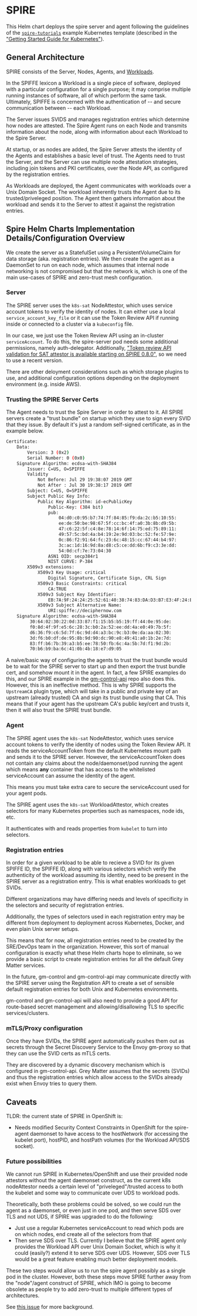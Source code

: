 # SPIRE

This Helm chart deploys the spire server and agent following the guidelines of the [`spire-tutorials`](https://github.com/spiffe/spire-tutorials) example Kubernetes template (described in the ["Getting Started Guide for Kubernetes"](https://spiffe.io/spire/getting-started-k8s/)).

## General Architecture

SPIRE consists of the Server, Nodes, Agents, and [Workloads](https://spiffe.io/spiffe/#workload).

In the SPIFFE lexicon a Workload is a single piece of software, deployed with a particular configuration for a single purpose; it may comprise multiple running instances of software, all of which perform the same task. Ultimately, SPIFFE is concerned with the authentication of -- and secure communication between -- each Workload.

The Server issues SVIDS and manages registration entries which determine how nodes are attested. The Spire Agent runs on each Node and transmits information about the node, along with information about each Workload to the Spire Server.

At startup, or as nodes are added, the Spire Server attests the identity of the Agents and establishes a basic level of trust. The Agents need to trust the Server, and the Server can use multiple node attestation strategies, including join tokens and PKI certificates, over the Node API, as configured by the registration entries.

As Workloads are deployed, the Agent communicates with workloads over a Unix Domain Socket. The workload inherently trusts the Agent due to its trusted/priveleged position. The Agent then gathers information about the workload and sends it to the Server to attest it against the registration entries.

## Spire Helm Charts Implementation Details/Configuration Overview

We create the server as a StatefulSet using a PersistentVolumeClaim for data storage (aka. registration entries). We then create the agent as a DaemonSet to run on each node, which assumes that internal node networking is not compromised but that the network is, which is one of the main use-cases of SPIRE and zero-trust mesh configuration.

### Server

The SPIRE server uses the `k8s-sat` NodeAttestor, which uses service account tokens to verify the identity of nodes. It can either use a local `service_account_key_file` or it can use the Token Review API if running inside or connected to a cluster via a `kubeconfig` file.

In our case, we just use the Token Review API using an in-cluster `serviceAccount`. To do this, the spire-server pod needs some additional permissions, namely auth-delegator. Additionally, ["Token review API validation for SAT attestor is available starting on SPIRE 0.8.0"](https://github.com/spiffe/spire/issues/956#issuecomment-502122628), so we need to use a recent version.

There are other deloyment considerations such as which storage plugins to use, and additional configuration options depending on the deployment environment (e.g. inside AWS).

### Trusting the SPIRE Server Certs

The Agent needs to trust the Spire Server in order to attest to it. All SPIRE servers create a "trust bundle" on startup which they use to sign every SVID that they issue. By default it's just a random self-signed certificate, as in the example below.

```bash
Certificate:
    Data:
        Version: 3 (0x2)
        Serial Number: 0 (0x0)
    Signature Algorithm: ecdsa-with-SHA384
        Issuer: C=US, O=SPIFFE
        Validity
            Not Before: Jul 29 19:38:07 2019 GMT
            Not After : Jul 30 19:38:17 2019 GMT
        Subject: C=US, O=SPIFFE
        Subject Public Key Info:
            Public Key Algorithm: id-ecPublicKey
                Public-Key: (384 bit)
                pub:
                    04:d0:c0:95:b7:74:7f:84:85:f9:da:2c:b5:10:55:
                    ee:de:50:be:98:67:5f:cc:bc:4f:a0:3b:8b:d9:5b:
                    47:c6:22:5f:c4:8e:78:14:6f:14:75:ed:75:89:11:
                    49:57:5c:bd:4a:b4:19:2e:9d:03:bc:52:fe:57:9e:
                    0c:86:f2:91:64:fc:23:6c:48:15:cc:67:44:b4:97:
                    3c:ac:1d:16:9d:8a:d8:c5:ce:dd:6b:f9:c3:3e:dd:
                    54:0d:cf:7e:73:04:30
                ASN1 OID: secp384r1
                NIST CURVE: P-384
        X509v3 extensions:
            X509v3 Key Usage: critical
                Digital Signature, Certificate Sign, CRL Sign
            X509v3 Basic Constraints: critical
                CA:TRUE
            X509v3 Subject Key Identifier:
                EB:7A:9F:24:24:25:52:61:40:38:74:83:DA:D3:B7:E3:4F:24:EA:88
            X509v3 Subject Alternative Name:
                URI:spiffe://deciphernow.com
    Signature Algorithm: ecdsa-with-SHA384
         30:64:02:30:22:0d:33:87:f1:15:b5:b5:19:ff:44:0e:95:de:
         f0:8d:4f:9f:e5:6c:28:3c:b0:2a:52:ee:dd:4a:e0:49:7b:5f:
         d6:36:f9:c6:5d:7f:6c:9d:d4:a3:bc:9c:b3:0e:da:aa:02:30:
         3d:f6:b0:df:de:95:8b:9d:90:dc:90:e8:49:41:a0:1b:2e:7d:
         83:ff:b6:7b:39:a3:b5:ee:78:50:fb:6c:4a:5b:7d:f1:9d:2b:
         70:b6:b9:ba:6c:41:0b:4b:18:e7:d9:05
```

A naive/basic way of configuring the agents to trust the trust bundle would be to wait for the SPIRE server to start up and then export the trust bundle cert, and somehow mount it in the agent. In fact, a few SPIRE examples do this, and our SPIRE example in the [gm-control-api](https://github.com/DecipherNow/gm-control-api) repo also does this. However, this is an ineffective method. This is why SPIRE supports the `UpstreamCA` plugin type, which will take in a public and private key of an upstream (already trusted) CA and sign its trust bundle using that CA. This means that if your agent has the upstream CA's public key/cert and trusts it, then it will also trust the SPIRE trust bundle.

### Agent

The SPIRE agent uses the `k8s-sat` NodeAttestor, wxhich uses service account tokens to verify the identity of nodes using the Token Review API. It reads the serviceAccountToken from the default Kubernetes mount path and sends it to the SPIRE server. However, the serviceAccountToken does not contain any claims about the node/daemonset/pod running the agent which means **any** container that has access to the whitelisted serviceAccount can assume the identity of the agent.

This means you must take extra care to secure the serviceAccount used for your agent pods.

The SPIRE agent uses the `k8s-sat` WorkloadAttestor, which creates selectors for many Kubernetes properties such as namespaces, node ids, etc.

It authenticates with and reads properties from `kubelet` to turn into selectors.

### Registration entries

In order for a given workload to be able to recieve a SVID for its given SPIFFE ID, the SPIFFE ID, along with various selectors which verify the authenticity of the workload assuming its identity, need to be present in the SPIRE server as a registration entry. This is what enables workloads to get SVIDs.

Different organizations may have differing needs and levels of specificity in the selectors and security of registration entries.

Additionally, the types of selectors used in each registration entry may be different from deployment to deployment across Kubernetes, Docker, and even plain Unix server setups.

This means that for now, all registration entries need to be created by the SRE/DevOps team in the organization. However, this sort of manual configuration is exactly what these Helm charts hope to eliminate, so we provide a basic script to create registration entries for all the default Grey Matter services.

In the future, gm-control and gm-control-api may communicate directly with the SPIRE server using the Registration API to create a set of sensible default registration entries for both Unix and Kubernetes environments.

gm-control and gm-control-api will also need to provide a good API for route-based secret management and allowing/disallowing TLS to specific services/clusters.

### mTLS/Proxy configuration

Once they have SVIDs, the SPIRE agent automatically pushes them out as secrets through the Secret Discovery Service to the Envoy gm-proxy so that they can use the SVID certs as mTLS certs.

They are discovered by a dynamic discovery mechanism which is configured in gm-control-api. Grey Matter assumes that the secrets (SVIDs) and thus the registration entries which allow access to the SVIDs already exist when Envoy tries to query them.

## Caveats

TLDR: the current state of SPIRE in OpenShift is:

- Needs modified Security Context Constraints in OpenShift for the spire-agent daemonset to have access to the hostNetwork (for accessing the kubelet port), hostPID, and hostPath volumes (for the Workload API/SDS socket).

### Future possibilities

We cannot run SPIRE in Kubernetes/OpenShift and use their provided node attestors without the agent daemonset construct, as the current k8s nodeAttestor needs a certain level of "priveleged"/trusted access to both the kubelet and some way to communicate over UDS to workload pods.

Theoretically, both these problems could be solved, so we could run the agent as a daemonset, or even just in one pod, and then serve SDS over TLS and not UDS, if SPIRE was upgraded to do the following:

- Just use a regular Kubernetes serviceAccount to read which pods are on which nodes, end create all of the selectors from that
- Then serve SDS over TLS. Currently I believe that the SPIRE agent only provides the Workload API over Unix Domain Socket, which is why it could (easily?) extend it to serve SDS over UDS. However, SDS over TLS would be a great feature enabling much better deployment models.

These two steps would allow us to run the spire agent possibly as a single pod in the cluster. However, both these steps move SPIRE further away from the "node"/agent construct of SPIRE, which IMO is going to become obsolete as people try to add zero-trust to multiple different types of architectures.

See [this issue](https://github.com/DecipherNow/helm-charts/issues/180#issuecomment-521725383) for more background.
